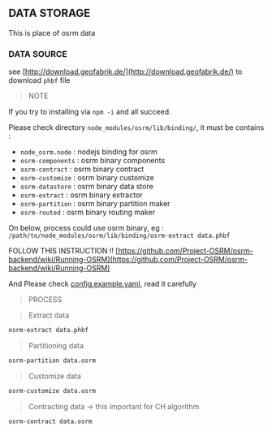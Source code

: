 ## DATA STORAGE

This is place of osrm data

### DATA SOURCE

see [http://download.geofabrik.de/](http://download.geofabrik.de/) to download `phbf` file

> NOTE

If you try to installing via `npm -i` and all succeed.

Please check directory `node_modules/osrm/lib/binding/`, it must be contains :

- `node_osrm.node`  : nodejs binding for osrm
- `osrm-components` : osrm binary components
- `osrm-contract`   : osrm binary contract
- `osrm-customize`  : osrm binary customize
- `osrm-datastore`  : osrm binary data store    
- `osrm-extract`    : osrm binary extractor
- `osrm-partition`  : osrm binary partition maker
- `osrm-routed`     : osrm binary routing maker

On below, process could use osrm binary, eg : `/path/to/node_modules/osrm/lib/binding/osrm-extract data.phbf` 

FOLLOW THIS INSTRUCTION !! [https://github.com/Project-OSRM/osrm-backend/wiki/Running-OSRM](https://github.com/Project-OSRM/osrm-backend/wiki/Running-OSRM)

And Please check [config.example.yaml](config.example.yaml), read it carefully
 
> PROCESS

> Extract data
```bash
osrm-extract data.phbf
```

> Partitioning data
```bash
osrm-partition data.osrm
```

> Customize data
```bash
osrm-customize data.osrm
```

> Contracting data -> this important for CH algorithm
```bash
osrm-contract data.osrm
```
